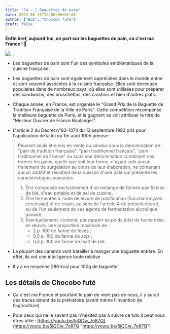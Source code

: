 ```yaml
---
title: "34 - 🥖 Baguettes de pain"
date: 2023-06-11T12:00:00+02:00
author: ["Bob", "Chocobo futé"]
draft: false
---
```


**Enfin bref, aujourd'hui, on part sur les baguettes de pain, ca c'est ma France ! 🥖**

![](/img/34.jpg)

- Les baguettes de pain sont l'un des symboles emblématiques de la cuisine française.  

- Les baguettes de pain sont également appréciées dans le monde entier et sont souvent associées à la cuisine française. Elles sont devenues populaires dans de nombreux pays, où elles sont utilisées pour préparer des sandwichs, des bruschettas, des crostinis et bien d'autres plats.

- Chaque année, en France, est organisé le "Grand Prix de la Baguette de Tradition Française de la Ville de Paris". Cette compétition récompense la meilleure baguette de Paris, et le gagnant se voit attribuer le titre de "Meilleur Ouvrier de France Boulanger".

- L'article 2 du Décret n°93-1074 du 13 septembre 1993 pris pour l'application de la loi du 1er août 1905 précise :

>    Peuvent seuls être mis en vente ou vendus sous la dénomination de : "pain de tradition française", "pain traditionnel français", "pain traditionnel de France" ou sous une dénomination combinant ces termes les pains, quelle que soit leur forme, n'ayant subi aucun traitement de surgélation au cours de leur élaboration, ne contenant aucun additif et résultant de la cuisson d'une pâte qui présente les caractéristiques suivantes
>    1. Être composée exclusivement d'un mélange de farines panifiables de blé, d'eau potable et de sel de cuisine,
>    2. Être fermentée à l'aide de levure de panification (Saccharomyces cerevisiae) et de levain, au sens de l'article 4 du présent décret, ou de l'un seulement de ces agents de fermentation alcoolique panaire,
>    3. Éventuellement, contenir, par rapport au poids total de farine mise en œuvre, une proportion maximale de :
>        - 2 p. 100 de farine de fèves ;
>        - 0,5 p. 100 de farine de soja ;
>        - 0,3 p. 100 de farine de malt de blé.

- La plupart des canards vont batailler à manger une baguette entière. En effet, ils ont une intelligence toute relative

- Il y a en moyenne 286 kcal pour 100g de baguette

## Les détails de Chocobo futé

- Ça c'est ma France et pourtant le pain de vient pas de nous, il y aurait des traces datant de la préhistoire (avant même l'invention de l'agriculture)

- Pour ceux qui ne le savent pas n'hésitez pas à suivre ce tuto il peut vous êtres utile : [https://youtu.be/5jQCw_7o87Q](https://youtu.be/5jQCw_7o87Q "https://youtu.be/5jQCw_7o87Q")
